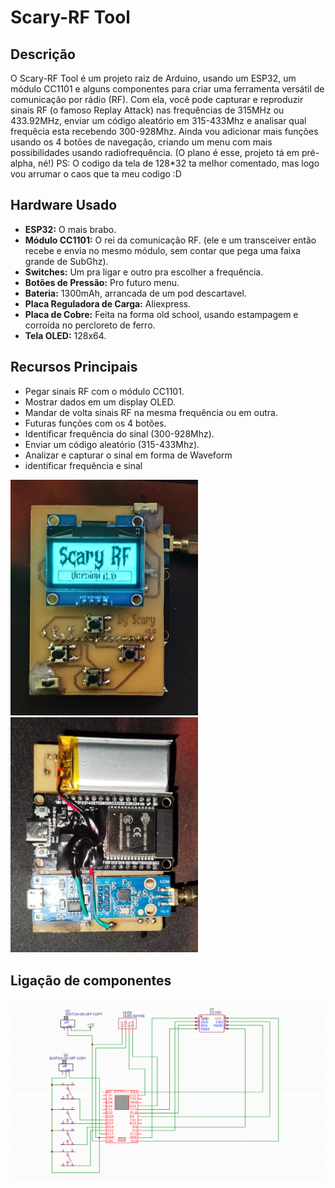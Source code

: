 # Scary-RF Tool

## Descrição
O Scary-RF Tool é um projeto raiz de Arduino, usando um ESP32, um módulo CC1101 e alguns componentes para criar uma ferramenta versátil de comunicação por rádio (RF). Com ela, você pode capturar e reproduzir sinais RF (o famoso Replay Attack) nas frequências de 315MHz ou 433.92MHz, enviar um código aleatório em 315-433Mhz e analisar qual frequêcia esta recebendo 300-928Mhz. Ainda vou adicionar mais funções usando os 4 botões de navegação, criando um menu com mais possibilidades usando radiofrequência. (O plano é esse, projeto tá em pré-alpha, né!)
PS: O codigo da tela de 128*32 ta melhor comentado, mas logo vou arrumar o caos que ta meu codigo :D

## Hardware Usado
- **ESP32:** O mais brabo.
- **Módulo CC1101:** O rei da comunicação RF. (ele e um transceiver então recebe e envia no mesmo módulo, sem contar que pega uma faixa grande de SubGhz).
- **Switches:** Um pra ligar e outro pra escolher a frequência.
- **Botões de Pressão:** Pro futuro menu.
- **Bateria:** 1300mAh, arrancada de um pod descartavel.
- **Placa Reguladora de Carga:** Aliexpress.
- **Placa de Cobre:** Feita na forma old school, usando estampagem e corroída no percloreto de ferro.
- **Tela OLED:** 128x64.

## Recursos Principais
- Pegar sinais RF com o módulo CC1101.
- Mostrar dados em um display OLED.
- Mandar de volta sinais RF na mesma frequência ou em outra.
- Futuras funções com os 4 botões.
- Identificar frequência do sinal (300-928Mhz).
- Enviar um código aleatório (315-433Mhz).
- Analizar e capturar o sinal em forma de Waveform
- identificar frequência e sinal

<img src="Placa.jpg" alt="Placa" width="300"><img src="Placa1.jpg" alt="Placa1" width="300">

## Ligação de componentes

<img src="PCB\SkemaSH1106.png" alt="Placa" width="600">



